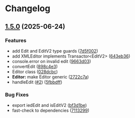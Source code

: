 # Changelog

## [1.5.0](https://github.com/OMICRONEnergyOSS/oscd-editor/compare/oscd-editor-v1.4.0...oscd-editor-v1.5.0) (2025-06-24)


### Features

* add Edit and EditV2 type guards ([7d5f002](https://github.com/OMICRONEnergyOSS/oscd-editor/commit/7d5f00254d47b1270b41a2bdb857550a74ca94f1))
* add XMLEditor implements Transactor&lt;EditV2&gt; ([643eb36](https://github.com/OMICRONEnergyOSS/oscd-editor/commit/643eb360c1b9ffefa62c386ba940d87d1273b2e6))
* console.error on invalid edit ([9663d03](https://github.com/OMICRONEnergyOSS/oscd-editor/commit/9663d03b673823ac7d7b511af81622095b16e959))
* convertEdit ([898c4e3](https://github.com/OMICRONEnergyOSS/oscd-editor/commit/898c4e317339dd7d9ee0d9591596dfa45f6bef76))
* Editor class ([028dcbc](https://github.com/OMICRONEnergyOSS/oscd-editor/commit/028dcbc7613991c2f169a3d255a7bcfb17eb6028))
* **Editor:** make Editor generic ([2722c7a](https://github.com/OMICRONEnergyOSS/oscd-editor/commit/2722c7a0bc9a39eb148d8d2a6230f4f48e7da807))
* handleEdit ([#2](https://github.com/OMICRONEnergyOSS/oscd-editor/issues/2)) ([5fbbdff](https://github.com/OMICRONEnergyOSS/oscd-editor/commit/5fbbdffa21f5e02ff7dce7689b1b417dc810a6d7))


### Bug Fixes

* export iedEdit and isEditV2 ([bf3d1be](https://github.com/OMICRONEnergyOSS/oscd-editor/commit/bf3d1be20d26f1baadff375000dc984535ce274e))
* fast-check to dependencies ([7113299](https://github.com/OMICRONEnergyOSS/oscd-editor/commit/711329975994a4f4ac206537125d9f34751b1f26))
